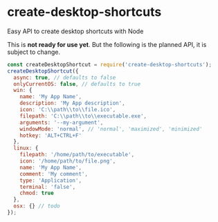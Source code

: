 
# create-desktop-shortcuts

Easy API to create desktop shortcuts with Node

This is **not ready for use yet**. But the following is the planned API, it is subject to change.


```js
const createDesktopShortcut = require('create-desktop-shortcuts');
createDesktopShortcut({
  async: true, // defaults to false
  onlyCurrentOS: false, // defaults to true
  win: {
    name: 'My App Name',
    description: 'My App description',
    icon: 'C:\\path\\to\\file.ico',
    filepath: 'C:\\path\\to\\executable.exe',
    arguments: '--my-argument',
    windowMode: 'normal', // 'normal', 'maximized', 'minimized'
    hotkey: 'ALT+CTRL+F'
  },
  linux: {
    filepath: '/home/path/to/executable',
    icon: '/home/path/to/file.png',
    name: 'My App Name',
    comment: 'My comment',
    type: 'Application',
    terminal: 'false',
    chmod: true
  },
  osx: {} // todo
});
```
